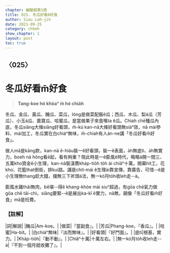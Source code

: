 ```yaml
---
chapter: 鹹酸甜第1冊
title: 025. 冬瓜好看m̄好食
author: Siau Lah-jih
date: 2021-09-25
category: chheh
show_chapter: 1
layout: post
toc: true
---
```

  
## 〈025〉
# 冬瓜好看m̄好食
>**Tang-koe hó khòaⁿ m̄ hó chia̍h**
 
冬瓜、金瓜、黃瓜、醃瓜、菜瓜，lóng是做菜配飯ê瓜；西瓜、木瓜、梨á瓜（芳瓜）、小玉á瓜、嘉寶瓜、哈蜜瓜，是當做果子來食嘴ta ê瓜。Chiah chē種瓜內底，冬瓜siāng大條siāng好看頭，m̄-kú kan-nā大條好看頭無siáⁿ效，nā mài參料、mài加工，冬瓜實在白chiáⁿ無味，m̄-chiah有人án-ne講「冬瓜好看m̄好食」。

做人mā是kāng款，kan-nā ē-hiáu裝一ê好看頭，裝一ê表面，a̍h無底tì、a̍h無實力，boeh ná hông看ē起，看有夠重？現此時是一ê膨風ê時代，略略á開一間三、五萬kho͘資金ê小生理，kan-nā裝潢費kha̍p-tio̍h to̍h ài chiâⁿ十萬，開幕hit工，花kho͘、花籃that倒街，排kui路。講是chit-mái ê生理ài靠宣傳，靠廣告，可惜--ê是小生理無thang趁大錢，擋無三下斧頭á法，無一kó͘月to̍h收leh走--à。

膨風水雞thâi無肉，bē堪--得ê khang-khòe mài siuⁿ超過，有gōa chē氣力做gōa chē tāi-chì，siāng要緊--ê是展出ka-kī ê實力，nā無，親像「冬瓜好看m̄好食」mā是枉費。

### 【註解】

|詞|解說|
|醃瓜|Am-koe。|
|做菜|『當副食』。|
|芳瓜|Phang-koe，『香瓜』。|
|哈蜜|Ha-bi̍t。|
|白chiáⁿ無味|『淡而無味』。|
|好看頭|『好門面』。|
|底tì|根基，實力。|
|Kha̍p-tio̍h|『動不動』。|
|Chiâⁿ十萬|十萬左右。|
|無一kó͘月to̍h收leh走--à|『不到一個月就收攤了』。|
